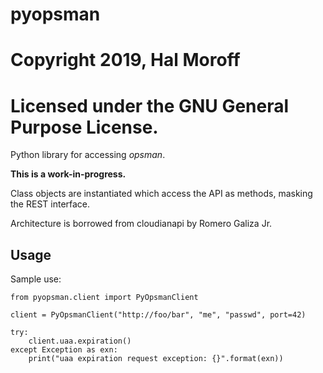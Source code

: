 # pyopsman
# Copyright 2019, Hal Moroff
# Licensed under the GNU General Purpose License.

Python library for accessing _opsman_.

**This is a work-in-progress.**

Class objects are instantiated which access the API as methods, masking the
REST interface.

Architecture is borrowed from cloudianapi by Romero Galiza Jr.

## Usage

Sample use:

```
from pyopsman.client import PyOpsmanClient

client = PyOpsmanClient("http://foo/bar", "me", "passwd", port=42)

try:
    client.uaa.expiration()
except Exception as exn:
    print("uaa expiration request exception: {}".format(exn))
```
